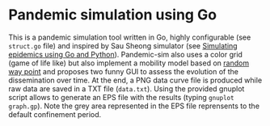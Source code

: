 # Pandemic simulation using Go 

This is a pandemic simulation tool written in Go, highly configurable (see `struct.go` file) and inspired by Sau Sheong simulator (see [Simulating epidemics using Go and Python](https://towardsdatascience.com/simulating-epidemics-using-go-and-python-101557991b20)). Pandemic-sim also uses a color grid (game of life like) but also implement a mobility model based on [random way point](https://en.wikipedia.org/wiki/Random_waypoint_model) and proposes two funny GUI to assess the evolution of the dissemination over time. At the end, a PNG data curve file is produced while raw data are saved in a TXT file (`data.txt`). Using the provided gnuplot script allows to generate an EPS file with the results (typing `gnuplot graph.gp`). Note the grey area represented in the EPS file reprensents to the default confinement period.
